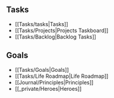 ## Tasks
- [[Tasks/tasks|Tasks]]
- [[Tasks/Projects|Projects Taskboard]]
- [[Tasks/Backlog|Backlog Tasks]]

## Goals
- [[Tasks/Goals|Goals]]
- [[Tasks/Life Roadmap|Life Roadmap]]
- [[Journal/Principles|Principles]]
- [[_private/Heroes|Heroes]]
